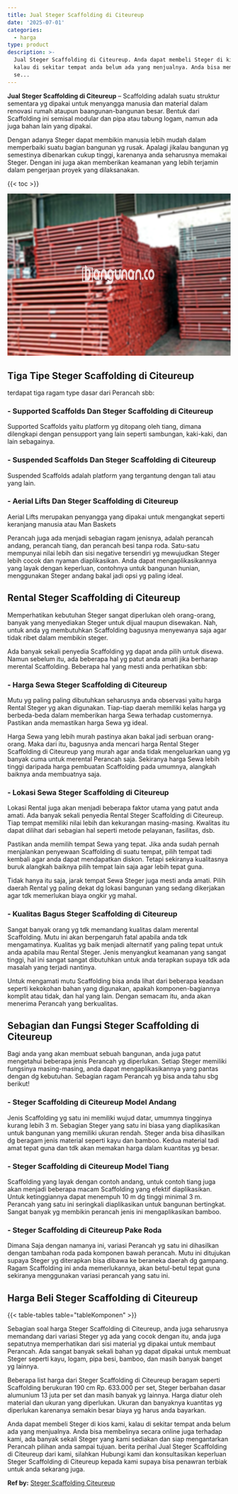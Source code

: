 ```yaml
---
title: Jual Steger Scaffolding di Citeureup
date: '2025-07-01'
categories:
  - harga
type: product
description: >-
  Jual Steger Scaffolding di Citeureup. Anda dapat membeli Steger di kios kami,
  kalau di sekitar tempat anda belum ada yang menjualnya. Anda bisa membelinya
  se...
---
```


**Jual Steger Scaffolding di Citeureup** – Scaffolding adalah suatu struktur sementara yg dipakai untuk menyangga manusia dan material dalam renovasi rumah ataupun baangunan-bangunan besar. Bentuk dari Scaffolding ini semisal modular dan pipa atau tabung logam, namun ada juga bahan lain yang dipakai.

Dengan adanya Steger dapat membikin manusia lebih mudah dalam memperbaiki suatu bagian bangunan yg rusak. Apalagi jikalau bangunan yg semestinya dibenarkan cukup tinggi, karenanya anda seharusnya memakai Steger. Dengan ini juga akan memberikan keamanan yang lebih terjamin dalam pengerjaan proyek yang dilaksanakan.

{{< toc >}}

![Jual Steger Scaffolding di Citeureup](/images/sewa-scaffolding-steger-02.png)

## Tiga Tipe Steger Scaffolding di Citeureup

terdapat tiga ragam type dasar dari Perancah sbb:

### \- Supported Scaffolds Dan Steger Scaffolding di Citeureup

Supported Scaffolds yaitu platform yg ditopang oleh tiang, dimana dilengkapi dengan pensupport yang lain seperti sambungan, kaki-kaki, dan lain sebagainya.

### \- Suspended Scaffolds Dan Steger Scaffolding di Citeureup

Suspended Scaffolds adalah platform yang tergantung dengan tali atau yang lain.

### \- Aerial Lifts Dan Steger Scaffolding di Citeureup

Aerial Lifts merupakan penyangga yang dipakai untuk mengangkat seperti keranjang manusia atau Man Baskets

Perancah juga ada menjadi sebagian ragam jenisnya, adalah perancah andang, perancah tiang, dan perancah besi tanpa roda. Satu-satu mempunyai nilai lebih dan sisi negative tersendiri yg mewujudkan Steger lebih cocok dan nyaman diaplikasikan. Anda dapat mengaplikasikannya yang layak dengan keperluan, contohnya untuk bangunan hunian, menggunakan Steger andang bakal jadi opsi yg paling ideal.

## Rental Steger Scaffolding di Citeureup

Memperhatikan kebutuhan Steger sangat diperlukan oleh orang-orang, banyak yang menyediakan Steger untuk dijual maupun disewakan. Nah, untuk anda yg membutuhkan Scaffolding bagusnya menyewanya saja agar tidak ribet dalam membikin steger.

Ada banyak sekali penyedia Scaffolding yg dapat anda pilih untuk disewa. Namun sebelum itu, ada beberapa hal yg patut anda amati jika berharap merental Scaffolding. Beberapa hal yang mesti anda perhatikan sbb:

### \- Harga Sewa Steger Scaffolding di Citeureup

Mutu yg paling paling dibutuhkan seharusnya anda observasi yaitu harga Rental Steger yg akan digunakan. Tiap-tiap daerah memiliki kelas harga yg berbeda-beda dalam memberikan harga Sewa terhadap customernya. Pastikan anda memastikan harga Sewa yg ideal.

Harga Sewa yang lebih murah pastinya akan bakal jadi serbuan orang-orang. Maka dari itu, bagusnya anda mencari harga Rental Steger Scaffolding di Citeureup yang murah agar anda tidak mengeluarkan uang yg banyak cuma untuk merental Perancah saja. Sekiranya harga Sewa lebih tinggi daripada harga pembuatan Scaffolding pada umumnya, alangkah baiknya anda membuatnya saja.

### \- Lokasi Sewa Steger Scaffolding di Citeureup

Lokasi Rental juga akan menjadi beberapa faktor utama yang patut anda amati. Ada banyak sekali penyedia Rental Steger Scaffolding di Citeureup. Tiap tempat memiliki nilai lebih dan kekurangan masing-masing. Kwalitas itu dapat dilihat dari sebagian hal seperti metode pelayanan, fasilitas, dsb.

Pastikan anda memilih tempat Sewa yang tepat. Jika anda sudah pernah menjalankan penyewaan Scaffolding di suatu tempat, pilih tempat tadi kembali agar anda dapat mendapatkan diskon. Tetapi sekiranya kualitasnya buruk alangkah baiknya pilih tempat lain saja agar lebih tepat guna.

Tidak hanya itu saja, jarak tempat Sewa Steger juga mesti anda amati. Pilih daerah Rental yg paling dekat dg lokasi bangunan yang sedang dikerjakan agar tdk memerlukan biaya ongkir yg mahal.

### \- Kualitas Bagus Steger Scaffolding di Citeureup

Sangat banyak orang yg tdk memandang kualitas dalam merental Scaffolding. Mutu ini akan berpengaruh fatal apabila anda tdk mengamatinya. Kualitas yg baik menjadi alternatif yang paling tepat untuk anda apabila mau Rental Steger. Jenis menyangkut keamanan yang sangat tinggi, hal ini sangat sangat dibutuhkan untuk anda terapkan supaya tdk ada masalah yang terjadi nantinya.

Untuk mengamati mutu Scaffolding bisa anda lihat dari beberapa keadaan seperti kekokohan bahan yang digunakan, apakah komponen-bagiannya komplit atau tidak, dan hal yang lain. Dengan semacam itu, anda akan menerima Perancah yang berkualitas.

## Sebagian dan Fungsi Steger Scaffolding di Citeureup

Bagi anda yang akan membuat sebuah bangunan, anda juga patut mengetahui beberapa jenis Perancah yg diperlukan. Setiap Steger memiliki fungsinya masing-masing, anda dapat mengaplikasikannya yang pantas dengan dg kebutuhan. Sebagian ragam Perancah yg bisa anda tahu sbg berikut!

### \- Steger Scaffolding di Citeureup Model Andang

Jenis Scaffolding yg satu ini memiliki wujud datar, umumnya tingginya kurang lebih 3 m. Sebagian Steger yang satu ini biasa yang diaplikasikan untuk bangunan yang memiliki ukuran rendah. Steger anda bisa dihasilkan dg beragam jenis material seperti kayu dan bamboo. Kedua material tadi amat tepat guna dan tdk akan memakan harga dalam kuantitas yg besar.

### \- Steger Scaffolding di Citeureup Model Tiang

Scaffolding yang layak dengan contoh andang, untuk contoh tiang juga akan menjadi beberapa macam Scaffolding yang efektif diaplikasikan. Untuk ketinggiannya dapat menempuh 10 m dg tinggi minimal 3 m. Perancah yang satu ini seringkali diaplikasikan untuk bangunan bertingkat. Sangat banyak yg membikin perancah jenis ini mengaplikasikan bamboo.

### \- Steger Scaffolding di Citeureup Pake Roda

Dimana Saja dengan namanya ini, variasi Perancah yg satu ini dihasilkan dengan tambahan roda pada komponen bawah perancah. Mutu ini ditujukan supaya Steger yg diterapkan bisa dibawa ke beraneka daerah dg gampang. Ragam Scaffolding ini anda memerlukannya, akan betul-betul tepat guna sekiranya menggunakan variasi perancah yang satu ini.

## Harga Beli Steger Scaffolding di Citeureup

{{< table-tables table="tableKomponen" >}}

Sebagian soal harga Steger Scaffolding di Citeureup, anda juga seharusnya memandang dari variasi Steger yg ada yang cocok dengan itu, anda juga sepatutnya memperhatikan dari sisi material yg dipakai untuk membaut Perancah. Ada sangat banyak sekali bahan yg dapat dipakai untuk membuat Steger seperti kayu, logam, pipa besi, bamboo, dan masih banyak banget yg lainnya.

Beberapa list harga dari Steger Scaffolding di Citeureup beragam seperti Scaffolding berukuran 190 cm Rp. 633.000 per set, Steger berbahan dasar alumunium 13 juta per set dan masih banyak yg lainnya. Harga diatur oleh material dan ukuran yang diperlukan. Ukuran dan banyaknya kuantitas yg diperlukan karenanya semakin besar biaya yg harus anda bayarkan.

Anda dapat membeli Steger di kios kami, kalau di sekitar tempat anda belum ada yang menjualnya. Anda bisa membelinya secara online juga terhadap kami, ada banyak sekali Steger yang kami sediakan dan siap mengantarkan Perancah pilihan anda sampai tujuan. berita perihal Jual Steger Scaffolding di Citeureup dari kami, silahkan Hubungi kami dan konsultasikan keperluan Steger Scaffolding di Citeureup kepada kami supaya bisa penawran terbiak untuk anda sekarang juga.

**Ref by:** [Steger Scaffolding Citeureup](https://id.wikipedia.org/wiki/Steger)
